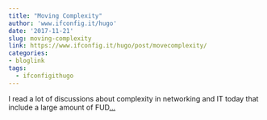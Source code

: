 ```yaml
---
title: "Moving Complexity"
author: 'www.ifconfig.it/hugo'
date: '2017-11-21'
slug: moving-complexity
link: https://www.ifconfig.it/hugo/post/movecomplexity/
categories:
- bloglink
tags:
  - ifconfigithugo
---
```


I read a lot of discussions about complexity in networking and IT today that include a large amount of FUD[... <i class="fas fa-external-link-alt"></i>](https://www.ifconfig.it/hugo/post/movecomplexity/)


